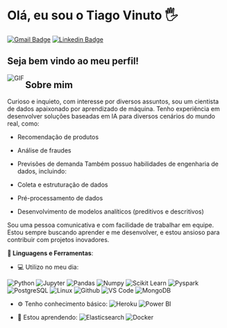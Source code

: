 # Olá, eu sou o Tiago Vinuto 🖐️
[![Gmail Badge](https://img.shields.io/badge/-Gmail-red?style=flat-square&logo=Gmail&logoColor=white&link=karinnecristinapereira@gmail.com)](thiagovinutto@gmail.com)
[![Linkedin Badge](https://img.shields.io/badge/-LinkedIn-blue?style=flat-square&logo=Linkedin&logoColor=white&link=https://www.linkedin.com/in/karinnecristinapereira//)](https://www.linkedin.com/in/tiago-vinuto/)

## Seja bem vindo ao meu perfil!
<img align="left" alt="GIF" src="[https://media.giphy.com/media/hrSFdM4rg8VFpXyz2m/giphy.gif](https://www.google.com/url?sa=i&url=https%3A%2F%2Fnielseniq.com%2Fglobal%2Fen%2Finsights%2Fanalysis%2F2019%2Fits-not-guessing-its-science-data-science%2F&psig=AOvVaw0szT8D7DF35BWdsmwmp9ma&ust=1703255737308000&source=images&cd=vfe&opi=89978449&ved=0CBEQjRxqFwoTCNCM2Z3goIMDFQAAAAAdAAAAABAD)"/>

## Sobre mim

Curioso e inquieto, com interesse por diversos assuntos, sou um cientista de dados apaixonado por aprendizado de máquina. Tenho experiência em desenvolver soluções baseadas em IA para diversos cenários do mundo real, como:

- Recomendação de produtos
- Análise de fraudes
- Previsões de demanda
Também possuo habilidades de engenharia de dados, incluindo:

- Coleta e estruturação de dados
- Pré-processamento de dados
- Desenvolvimento de modelos analíticos (preditivos e descritivos)

Sou uma pessoa comunicativa e com facilidade de trabalhar em equipe. Estou sempre buscando aprender e me desenvolver, e estou ansioso para contribuir com projetos inovadores.


<b>🚀 Linguagens e Ferramentas</b>:
 - 💻 Utilizo no meu dia:

 ![Python](https://img.shields.io/badge/-Python-black?style=flat-square&logo=Python)
 ![Jupyter](https://img.shields.io/badge/-Jupyter-black?style=flat-square&logo=Jupyter)
 ![Pandas](https://img.shields.io/badge/-Pandas-black?style=flat-square&logo=Pandas)
 ![Numpy](https://img.shields.io/badge/-Numpy-black?style=flat-square&logo=Numpy)
 ![Scikit Learn](https://img.shields.io/badge/-Scikit%20Learn-black?style=flat-square&logo=scikit-learn)
 ![Pyspark](https://img.shields.io/badge/-Pyspark-black?style=flat-square&logo=Apache-Spark)
 ![PostgreSQL](https://img.shields.io/badge/-PostgreSQL-black?style=flat-square&logo=PostgreSQL)
 ![Linux](https://img.shields.io/badge/-Linux-black?style=flat-square&logo=Linux)
 ![Github](https://img.shields.io/badge/-Github-black?style=flat-square&logo=Github)
 ![VS Code](https://img.shields.io/badge/-VS%20Code-black?style=flat-square&logo=visual-studio-code)
 ![MongoDB](https://img.shields.io/badge/-MongoDB-black?style=plastic&logo=Mongodb)
 
 - ⚙️ Tenho conhecimento básico:
 ![Heroku](https://img.shields.io/badge/-Heroku-black?style=plastic&logo=Heroku)
 ![Power BI](https://img.shields.io/badge/-Power%20BI-black?style=plastic&logo=Power-BI)
 
 - 🌱 Estou aprendendo:
 ![Elasticsearch](https://img.shields.io/badge/Elasticsearch-black?style=flat-square&logo=Elasticsearch)
 ![Docker](https://img.shields.io/badge/-Docker-black?style=flat-square&logo=Docker)
 
 <br>
